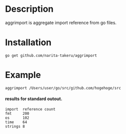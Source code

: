 # Description

aggrimport is aggregate import reference from go files.

# Installation

```
go get github.com/narita-takeru/aggrimport
```

# Example

```
aggrimport /Users/user/go/src/github.com/hogehoge/src
```

#### results for standard outout.

```
import  reference count
fmt     200
os      102
time    64
strings 8
```

